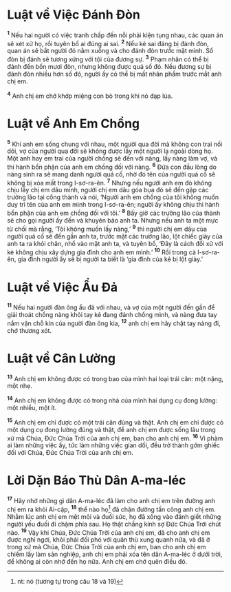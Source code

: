 # Luật về Việc Ðánh Ðòn
<sup><b>1</b></sup> Nếu hai người có việc tranh chấp đến nỗi phải kiện tụng nhau, các quan án sẽ xét xử họ, rồi tuyên bố ai đúng ai sai. <sup><b>2</b></sup> Nếu kẻ sai đáng bị đánh đòn, quan án sẽ bắt người đó nằm xuống và cho đánh đòn trước mặt mình. Số đòn bị đánh sẽ tương xứng với tội của đương sự. <sup><b>3</b></sup> Phạm nhân có thể bị đánh đến bốn mươi đòn, nhưng không được quá số đó. Nếu đương sự bị đánh đòn nhiều hơn số đó, người ấy có thể bị mất nhân phẩm trước mắt anh chị em.

<sup><b>4</b></sup> Anh chị em chớ khớp miệng con bò trong khi nó đạp lúa.

# Luật về Anh Em Chồng
<sup><b>5</b></sup> Khi anh em sống chung với nhau, một người qua đời mà không con trai nối dõi, vợ của người qua đời sẽ không được lấy một người lạ ngoài dòng họ. Một anh hay em trai của người chồng sẽ đến với nàng, lấy nàng làm vợ, và thi hành bổn phận của anh em chồng đối với nàng. <sup><b>6</b></sup> Ðứa con đầu lòng do nàng sinh ra sẽ mang danh người quá cố, nhờ đó tên của người quá cố sẽ không bị xóa mất trong I-sơ-ra-ên. <sup><b>7</b></sup> Nhưng nếu người anh em đó không chịu lấy chị em dâu mình, người chị em dâu góa bụa đó sẽ đến gặp các trưởng lão tại cổng thành và nói, ‘Người anh em chồng của tôi không muốn duy trì tên của anh em mình trong I-sơ-ra-ên; người ấy không chịu thi hành bổn phận của anh em chồng đối với tôi.’ <sup><b>8</b></sup> Bấy giờ các trưởng lão của thành sẽ cho gọi người ấy đến và khuyên bảo anh ta. Nhưng nếu anh ta một mực từ chối mà rằng, ‘Tôi không muốn lấy nàng,’ <sup><b>9</b></sup> thì người chị em dâu của người quá cố sẽ đến gần anh ta, trước mặt các trưởng lão, lột chiếc giày của anh ta ra khỏi chân, nhổ vào mặt anh ta, và tuyên bố, ‘Ðây là cách đối xử với kẻ không chịu xây dựng gia đình cho anh em mình.’ <sup><b>10</b></sup> Rồi trong cả I-sơ-ra-ên, gia đình người ấy sẽ bị người ta biết là ‘gia đình của kẻ bị lột giày.’

# Luật về Việc Ẩu Ðả
<sup><b>11</b></sup> Nếu hai người đàn ông ẩu đả với nhau, và vợ của một người đến gần để giải thoát chồng nàng khỏi tay kẻ đang đánh chồng mình, và nàng đưa tay nắm vặn chỗ kín của người đàn ông kia, <sup><b>12</b></sup> anh chị em hãy chặt tay nàng đi, chớ thương xót.

# Luật về Cân Lường
<sup><b>13</b></sup> Anh chị em không được có trong bao của mình hai loại trái cân: một nặng, một nhẹ.

<sup><b>14</b></sup> Anh chị em không được có trong nhà của mình hai dụng cụ đong lường: một nhiều, một ít.

<sup><b>15</b></sup> Anh chị em chỉ được có một trái cân đúng và thật. Anh chị em chỉ được có một dụng cụ đong lường đúng và thật, để anh chị em được sống lâu trong xứ mà Chúa, Ðức Chúa Trời của anh chị em, ban cho anh chị em. <sup><b>16</b></sup> Vì phàm ai làm những việc ấy, tức làm những việc gian dối, đều trở thành gớm ghiếc đối với Chúa, Ðức Chúa Trời của anh chị em.

# Lời Dặn Báo Thù Dân A-ma-léc
<sup><b>17</b></sup> Hãy nhớ những gì dân A-ma-léc đã làm cho anh chị em trên đường anh chị em ra khỏi Ai-cập, <sup><b>18</b></sup> thể nào họ[^1-27de1985-47ce-4aaa-9c66-a95d229a6303] đã chận đường tấn công anh chị em. Nhằm lúc anh chị em mệt mỏi và đuối sức, họ đã xông vào đánh giết những người yếu đuối đi chậm phía sau. Họ thật chẳng kính sợ Ðức Chúa Trời chút nào. <sup><b>19</b></sup> Vậy khi Chúa, Ðức Chúa Trời của anh chị em, đã cho anh chị em được nghỉ ngơi, khỏi phải đối phó với quân thù xung quanh nữa, và đã ở trong xứ mà Chúa, Ðức Chúa Trời của anh chị em, ban cho anh chị em chiếm lấy làm sản nghiệp, anh chị em phải xóa tên dân A-ma-léc ở dưới trời, để không ai còn nhớ đến họ nữa. Anh chị em chớ quên điều đó.

[^1-27de1985-47ce-4aaa-9c66-a95d229a6303]: nt: nó (tương tự trong câu 18 và 19)